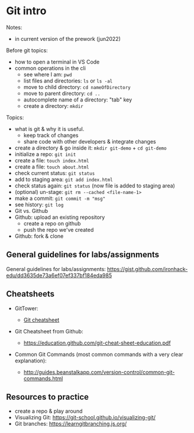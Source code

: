 

# Git intro

<!--- 

Status: draft

@todo: record video

--->


Notes:
- in current version of the prework (jun2022)


Before git topics:
- how to open a terminal in VS Code
- common operations in the cli
  - see where I am: `pwd`
  - list files and directories: `ls` or `ls -al`
  - move to child directory: `cd nameOfDirectory`
  - move to parent directory: `cd ..`
  - autocomplete name of a directory: "tab" key
  - create a directory: `mkdir`



Topics:
- what is git & why it is useful.
  - keep track of changes
  - share code with other developers & integrate changes
- create a directory & go inside it: `mkdir git-demo` + `cd git-demo`
- initialize a repo: `git init`
- create a file: `touch index.html`
- create a file: `touch about.html`
- check current status: `git status`
- add to staging area: `git add index.html`
- check status again: `git status` (now file is added to staging area)
- (optional) un-stage: `git rm --cached <file-name-1>`
- make a commit: `git commit -m "msg"`
- see history: `git log`
- Git vs. Github
- Github: upload an existing repository
  - create a repo on github
  - push the repo we've created
- Github: fork & clone



## General guidelines for labs/assignments

General guidelines for labs/assignments:
https://gist.github.com/ironhack-edu/dd3635de73a6ef07ef337bf184eda985


## Cheatsheets


- GitTower:
  - [Git cheatsheet](../media/pdf/git-cheat-sheet-gittower.pdf)

- Git Cheatsheet from Github:
  - https://education.github.com/git-cheat-sheet-education.pdf

- Common Git Commands (most common commands with a very clear explanation):
  - http://guides.beanstalkapp.com/version-control/common-git-commands.html

  
## Resources to practice
- create a repo & play around
- Visualizing Git: https://git-school.github.io/visualizing-git/
- Git branches: https://learngitbranching.js.org/



